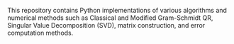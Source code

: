 This repository contains Python implementations of various algorithms and numerical methods such as Classical and Modified Gram-Schmidt QR, Singular Value Decomposition (SVD), matrix construction, and error computation methods.

